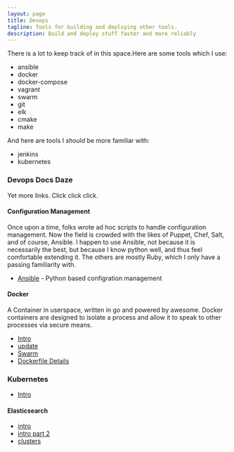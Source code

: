 ```yaml
---
layout: page
title: Devops
tagline: Tools for building and deploying other tools.
description: Build and deploy stuff faster and more reliably
---
```


There is a lot to keep track of in this space.Here are some tools which I use:

* ansible
* docker
* docker-compose
* vagrant
* swarm
* git
* elk
* cmake
* make

And here are tools I _should_ be more familiar with:

* jenkins
* kubernetes

### Devops Docs Daze
Yet more links. Click click click.

#### Configuration Management
Once upon a time, folks wrote ad hoc scripts to handle configuration management. Now the field is crowded with
the likes of Puppet, Chef, Salt, and of course, Ansible. I happen to use Ansible, not because it is necessarily
the best, but because I know python well, and thus feel comfortable extending it. The others are mostly Ruby,
which I only have a passing familiarity with.

- [Ansible](devops/ansible.md) - Python based configration management

#### Docker
A Container in userspace, written in go and powered by awesome. Docker containers are designed to
isolate a process and allow it to speak to other processes via secure means.

- [Intro](devops/docker/docker.md)
- [update](devops/docker/docker2.md)
- [Swarm](devops/docker/docker-swarm-mode.md)
- [Dockerfile Details](devops/docker/building_dockerfile.md)

### Kubernetes
- [Intro](devops/docker/kubernetes.md)

#### Elasticsearch
- [intro](devops/elastic_search/elasticsearch_intro.md)
- [intro part 2](devops/elastic_search/elasticsearch_intro_2.md)
- [clusters](devops/elastic_search/clusters.md)
